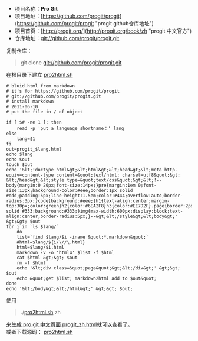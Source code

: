 
* 项目名称：**Pro Git**
* 项目地址：[https://github.com/progit/progit](https://github.com/progit/progit "progit github仓库地址")
* 项目首页：[http://progit.org/](http://progit.org/book/zh "progit 中文官方")
* 仓库地址：[git://github.com/progit/progit.git][progit]

复制仓库：  
>git clone [git://github.com/progit/progit.git][progit]

在根目录下建立 [pro2html.sh][pro2html]

    # bluid html from markdown
    # it's for https://github.com/progit/progit
    # git://github.com/progit/progit.git
    # install markdown
    # 2011-06-10
    # put the file in / of object

	if [ $# -ne 1 ]; then
		read -p 'put a language shortname：' lang
	else
		lang=$1
	fi
	out=progit_$lang.html
	echo $lang
	echo $out
	touch $out
	echo '&lt;!doctype html&gt;&lt;html&gt;&lt;head&gt;&lt;meta http-equiv=content-type content=&quot;text/html; charset=utf8&quot;&gt;
	&lt;/head&gt;&lt;style type=&quot;text/css&quot;&gt;&lt;!--body{margin:0 20px;font-size:14px;}pre{margin:1em 0;font-size:13px;background-color:#eee;border:1px solid #ddd;padding:5px;line-height:1.5em;color:#444;overflow:auto;border-radius:3px;}code{background:#eee;}h1{text-align:center;margin-top:30px;color:green}h2{color:#6EA2F8}h3{color:#EE7D2F}.page{border:2px solid #333;background:#333;}img{max-width:600px;display:block;text-align:center;border-radius:5px;}--&gt;&lt;/style&gt;&lt;body&gt;' &gt;&gt; $out
	for i in `ls $lang/`
		do
		list=`find $lang/$i -iname &quot;*.markdown&quot;`
		#html=$lang/${i/\//\.html}
		html=$lang/$i.html
		markdown -v -o 'html4' $list -f $html
		cat $html &gt;&gt; $out
		rm -f $html
		echo '&lt;div class=&quot;page&quot;&gt;&lt;/div&gt;' &gt;&gt; $out
		echo &quot;get $list; markdown2html add to $out&quot;
	done
	echo '&lt;/body&gt;&lt;/html&gt;' &gt;&gt; $out;


使用

>./[pro2html.sh][pro2html] zh

来生成[ pro git 中文页面 progit_zh.html][progit_zh]就可以查看了。  
或者下载源码： [pro2html.sh][pro2html]

[progit]:git://github.com/progit/progit.git "progit github仓库"
[progit_zh]:http://opengit.org/markdown/progit/progit_zh.html "pro git 中文手册"
[pro2html]:http://opengit.org/download/source/pro2html.sh "转换markdown到html"

